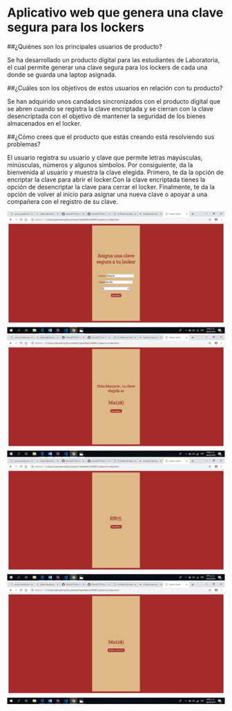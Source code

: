 # Aplicativo web que genera una clave segura para los lockers

##¿Quiénes son los principales usuarios de producto?

Se ha desarrollado un producto digital para las estudiantes de Laboratoria, el cual permite generar una clave segura para los lockers de cada una donde se guarda una laptop asignada.

##¿Cuáles son los objetivos de estos usuarios en relación con tu producto?

Se han adquirido unos candados sincronizados con el producto digital que se abren cuando se registra la clave encriptada y se cierran con la clave desencriptada con el objetivo de mantener la seguridad de los bienes almacenados en el locker.

##¿Cómo crees que el producto que estás creando está resolviendo sus problemas?

El usuario registra su usuario y clave que permite letras mayúsculas, minúsculas, números y algunos símbolos.
Por consiguiente, da la bienvenida al usuario y muestra la clave elegida. Primero, te da la opción de encriptar la clave para abrir el locker.Con la clave encriptada tienes la opción de desencriptar la clave para cerrar el locker. Finalmente, te da la opción de volver al inicio para asignar una nueva clave o apoyar a una compañera con el registro de su clave.

![Registro](img/pantalla1.jpg)
![Bienvenida](img/pantalla2.jpg)
![Encriptado](img/pantalla3.jpg)
![Desencriptado](img/pantalla4.jpg)

